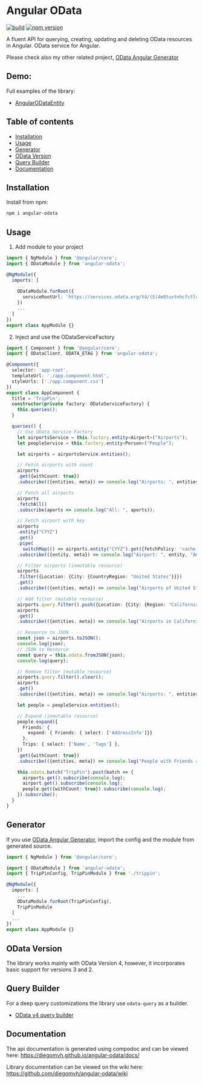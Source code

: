 # Angular OData

[![build](https://github.com/diegomvh/angular-odata/workflows/Node.js%20CI/badge.svg)](https://github.com/diegomvh/angular-odata/actions?query=workflow%3A%22Node.js+CI%22)
[![npm version](https://badge.fury.io/js/angular-odata.svg)](http://badge.fury.io/js/angular-odata)

A fluent API for querying, creating, updating and deleting OData resources in Angular.
OData service for Angular.

Please check also my other related project, [OData Angular Generator](https://github.com/diegomvh/ODataApiGen)

## Demo:

Full examples of the library:

 - [AngularODataEntity](https://github.com/diegomvh/AngularODataEntity)

## Table of contents

- [Installation](#installation)
- [Usage](#usage)
- [Generator](#generator)
- [OData Version](#odata-version)
- [Query Builder](#query-builder)
- [Documentation](#documentation)

## Installation

Install from npm:

```bash
npm i angular-odata
```

## Usage

1) Add module to your project

```typescript
import { NgModule } from '@angular/core';
import { ODataModule } from 'angular-odata';

@NgModule({
  imports: [
    ...
    ODataModule.forRoot({
      serviceRootUrl: 'https://services.odata.org/V4/(S(4m0tuxtnhcfctl4gzem3gr10))/TripPinServiceRW/'
    })
    ...
  ]
})
export class AppModule {}
```

2) Inject and use the ODataServiceFactory

```typescript
import { Component } from '@angular/core';
import { ODataClient, ODATA_ETAG } from 'angular-odata';

@Component({
  selector: 'app-root',
  templateUrl: './app.component.html',
  styleUrls: ['./app.component.css']
})
export class AppComponent {
  title = 'TripPin';
  constructor(private factory: ODataServiceFactory) {
    this.queries();
  }

  queries() {
    // Use OData Service Factory
    let airportsService = this.factory.entity<Airport>("Airports");
    let peopleService = this.factory.entity<Person>("People");

    let airports = airportsService.entities();

    // Fetch airports with count
    airports
    .get({withCount: true})
    .subscribe(({entities, meta}) => console.log("Airports: ", entities, "Annotations: ", meta));

    // Fetch all airports
    airports
    .fetchAll()
    .subscribe(aports => console.log("All: ", aports));

    // Fetch airport with key
    airports
    .entity("CYYZ")
    .get()
    .pipe(
      switchMap(() => airports.entity("CYYZ").get({fetchPolicy: 'cache-first'}))) // From Cache!
    .subscribe(({entity, meta}) => console.log("Airport: ", entity, "Annotations: ", meta));

    // Filter airports (inmutable resource)
    airports
    .filter({Location: {City: {CountryRegion: "United States"}}})
    .get()
    .subscribe(({entities, meta}) => console.log("Airports of United States: ", entities, "Annotations: ", meta));

    // Add filter (mutable resource)
    airports.query.filter().push({Location: {City: {Region: "California"}}});
    airports
    .get()
    .subscribe(({entities, meta}) => console.log("Airports in California: ", entities, "Annotations: ", meta));

    // Resource to JSON
    const json = airports.toJSON();
    console.log(json);
    // JSON to Resource
    const query = this.odata.fromJSON(json);
    console.log(query);

    // Remove filter (mutable resource)
    airports.query.filter().clear();
    airports
    .get()
    .subscribe(({entities, meta}) => console.log("Airports: ", entities, "Annotations: ", meta));

    let people = peopleService.entities();

    // Expand (inmutable resource)
    people.expand({
      Friends: {
        expand: { Friends: { select: ['AddressInfo']}}
      },
      Trips: { select: ['Name', 'Tags'] },
    })
    .get({withCount: true})
    .subscribe(({entities, meta}) => console.log("People with Friends and Trips: ", entities, "Annotations: ", meta));

    this.odata.batch("TripPin").post(batch => {
      airports.get().subscribe(console.log);
      airport.get().subscribe(console.log);
      people.get({withCount: true}).subscribe(console.log);
    }).subscribe();
  }
}
```

## Generator 

If you use [OData Angular Generator](https://github.com/diegomvh/ODataApiGen), import the config and the module from generated source.

```typescript
import { NgModule } from '@angular/core';

import { ODataModule } from 'angular-odata';
import { TripPinConfig, TripPinModule } from './trippin';

@NgModule({
  imports: [
    ...
    ODataModule.forRoot(TripPinConfig),
    TripPinModule
  ]
  ...
})
export class AppModule {}
```

## OData Version

The library works mainly with OData Version 4, however, it incorporates basic support for versions 3 and 2.

## Query Builder

For a deep query customizations the library use `odata-query` as a builder.

- [OData v4 query builder](https://github.com/techniq/odata-query)

## Documentation

The api documentation is generated using compodoc and can be viewed here: https://diegomvh.github.io/angular-odata/docs/

Library documentation can be viewed on the wiki here: https://github.com/diegomvh/angular-odata/wiki
